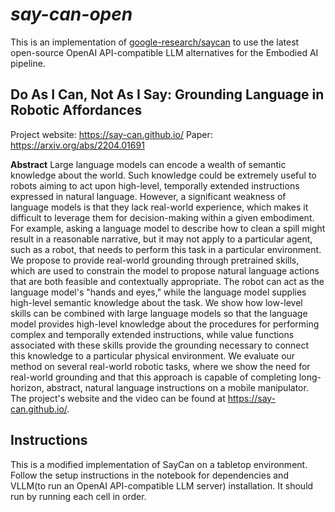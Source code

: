 # _say-can-open_

This is an implementation of [google-research/saycan](https://github.com/google-research/google-research/tree/master/saycan) to use the latest open-source OpenAI API-compatible LLM alternatives for the Embodied AI pipeline.

## Do As I Can, Not As I Say: Grounding Language in Robotic Affordances

Project website: https://say-can.github.io/ 
Paper: https://arxiv.org/abs/2204.01691

**Abstract** Large language models can encode a wealth of semantic knowledge about the world. Such knowledge could be extremely useful to robots aiming to act upon high-level, temporally extended instructions expressed in natural language. However, a significant weakness of language models is that they lack real-world experience, which makes it difficult to leverage them for decision-making within a given embodiment. For example, asking a language model to describe how to clean a spill might result in a reasonable narrative, but it may not apply to a particular agent, such as a robot, that needs to perform this task in a particular environment. We propose to provide real-world grounding through pretrained skills, which are used to constrain the model to propose natural language actions that are both feasible and contextually appropriate. The robot can act as the language model's "hands and eyes," while the language model supplies high-level semantic knowledge about the task. We show how low-level skills can be combined with large language models so that the language model provides high-level knowledge about the procedures for performing complex and temporally extended instructions, while value functions associated with these skills provide the grounding necessary to connect this knowledge to a particular physical environment. We evaluate our method on several real-world robotic tasks, where we show the need for real-world grounding and that this approach is capable of completing long-horizon, abstract, natural language instructions on a mobile manipulator. The project's website and the video can be found at https://say-can.github.io/.

## Instructions

This is a modified implementation of SayCan on a tabletop environment. Follow the setup instructions in the notebook for dependencies and VLLM(to run an OpenAI API-compatible LLM server) installation. It should run by running each cell in order.
